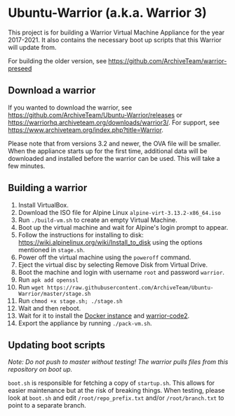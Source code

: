 # Ubuntu-Warrior (a.k.a. Warrior 3)

This project is for building a Warrior Virtual Machine Appliance for the year 2017-2021. It also contains the necessary boot up scripts that this Warrior will update from.

For building the older version, see https://github.com/ArchiveTeam/warrior-preseed

## Download a warrior

If you wanted to download the warrior, see https://github.com/ArchiveTeam/Ubuntu-Warrior/releases or https://warriorhq.archiveteam.org/downloads/warrior3/. For support, see https://www.archiveteam.org/index.php?title=Warrior.

Please note that from versions 3.2 and newer, the OVA file will be smaller. When the appliance starts up for the first time, additional data will be downloaded and installed before the warrior can be used. This will take a few minutes.

## Building a warrior

1. Install VirtualBox.
2. Download the ISO file for Alpine Linux `alpine-virt-3.13.2-x86_64.iso`
3. Run `./build-vm.sh` to create an empty Virtual Machine.
4. Boot up the virtual machine and wait for Alpine's login prompt to appear.
5. Follow the instructions for installing to disk: https://wiki.alpinelinux.org/wiki/Install_to_disk using the options mentioned in `stage.sh`.
6. Power off the virtual machine using the `poweroff` command.
7. Eject the virtual disc by selecting Remove Disk from Virtual Drive.
8. Boot the machine and login with username `root` and password `warrior`.
9. Run `apk add openssl`
10. Run `wget https://raw.githubusercontent.com/ArchiveTeam/Ubuntu-Warrior/master/stage.sh`
11. Run `chmod +x stage.sh; ./stage.sh`
12. Wait and then reboot.
13. Wait for it to install the [Docker instance](https://github.com/ArchiveTeam/warrior-dockerfile) and [warrior-code2](https://github.com/ArchiveTeam/warrior-code2).
14. Export the appliance by running `./pack-vm.sh`.


## Updating boot scripts

*Note: Do not push to master without testing! The warrior pulls files from this repository on boot up.*

`boot.sh` is responsible for fetching a copy of `startup.sh`. This allows for easier maintenance but at the risk of breaking things. When testing, please look at `boot.sh` and edit `/root/repo_prefix.txt` and/or `/root/branch.txt` to point to a separate branch.
